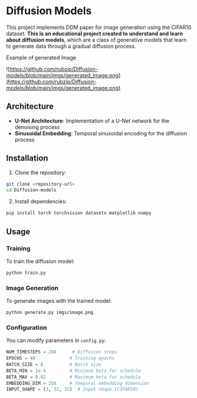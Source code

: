 # Diffusion Models

This project implements DDM paper for image generation using the CIFAR10 dataset. **This is an educational project created to understand and learn about diffusion models**, which are a class of generative models that learn to generate data through a gradual diffusion process.

Example of generated image

![https://github.com/rubzip/Diffusion-models/blob/main/imgs/generated_image.png](https://github.com/rubzip/Diffusion-models/blob/main/imgs/generated_image.png)
## Architecture

- **U-Net Architecture**: Implementation of a U-Net network for the denoising process
- **Sinusoidal Embedding**: Temporal sinusoidal encoding for the diffusion process

## Installation

1. Clone the repository:
```bash
git clone <repository-url>
cd Diffusion-models
```

2. Install dependencies:
```bash
pip install torch torchvision datasets matplotlib numpy
```

## Usage

### Training

To train the diffusion model:

```bash
python train.py
```

### Image Generation

To generate images with the trained model:

```bash
python generate.py imgs/image.png
```

### Configuration

You can modify parameters in `config.py`:

```python
NUM_TIMESTEPS = 200      # Diffusion steps
EPOCHS = 40             # Training epochs
BATCH_SIZE = 8          # Batch size
BETA_MIN = 1e-4         # Minimum beta for schedule
BETA_MAX = 0.02         # Maximum beta for schedule
EMBEDDING_DIM = 256     # Temporal embedding dimension
INPUT_SHAPE = (3, 32, 32)  # Input shape (CIFAR10)
```
